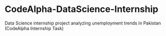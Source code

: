 # CodeAlpha-DataScience-Internship
Data Science internship project analyzing unemployment trends in Pakistan (CodeAlpha Internship Task)
